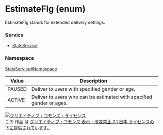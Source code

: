 # EstimateFlg (enum)
EstimateFlg stands for extended delivery settings.
### Service
+ [StatsService](../../services/StatsService.md)

### Namespace
[StatsService#Namespace](../../services/StatsService.md#namespace)

| Value | Description |
|---|---|
| PAUSED| Deliver to users with specified gender or age. |
| ACTIVE| Deliver to users who can be estimated with specified gender or ages. |

<a rel="license" href="http://creativecommons.org/licenses/by-nd/2.1/jp/"><img alt="クリエイティブ・コモンズ・ライセンス" style="border-width:0" src="https://i.creativecommons.org/l/by-nd/2.1/jp/88x31.png" /></a><br />この 作品 は <a rel="license" href="http://creativecommons.org/licenses/by-nd/2.1/jp/">クリエイティブ・コモンズ 表示 - 改変禁止 2.1 日本 ライセンスの下に提供されています。</a>
